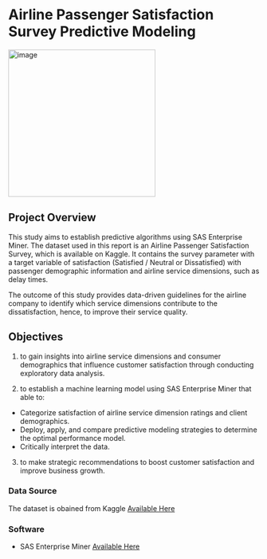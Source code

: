 # Airline Passenger Satisfaction Survey Predictive Modeling

<img width="295" alt="image" src="https://github.com/AfifRifaie95/Airline-Passenger-Satisfaction-Survey-Predictive-Modeling-in-SAS-EM-visual-in-Power-BI/assets/159521904/00bba4c3-3cb5-4dbe-90d6-1ed39941210e">

## Project Overview

This study aims to establish predictive algorithms using SAS Enterprise Miner. The dataset used in this report is an Airline Passenger Satisfaction Survey, which is available on Kaggle. It contains the survey parameter with a target variable of satisfaction (Satisfied / Neutral or Dissatisfied) with passenger demographic information and airline service dimensions, such as delay times. 

The outcome of this study provides data-driven guidelines for the airline company to identify which service dimensions contribute to the dissatisfaction, hence, to improve their service quality.

## Objectives 
1. to gain insights into airline service dimensions and consumer demographics that influence customer satisfaction through conducting exploratory data analysis.
   
2. to establish a machine learning model using SAS Enterprise Miner that able to:
- Categorize satisfaction of airline service dimension ratings and client demographics.
- Deploy, apply, and compare predictive modeling strategies to determine the optimal performance model.
- Critically interpret the data.
3. to make strategic recommendations to boost customer satisfaction and improve business growth.

  ### Data Source
The dataset is obained from Kaggle [Available Here](https://www.kaggle.com/datasets/teejmahal20/airline-passenger-satisfaction)

### Software
- SAS Enterprise Miner [Available Here](https://www.sas.com/en_my/software/enterprise-miner.html)
